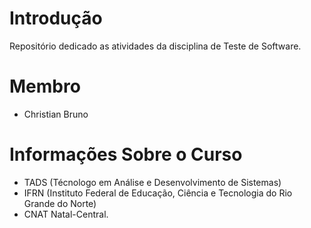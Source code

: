 # Introdução

Repositório dedicado as atividades da disciplina de Teste de Software.

# Membro
- Christian Bruno

# Informações Sobre o Curso
- TADS (Técnologo em Análise e Desenvolvimento de Sistemas)
- IFRN (Instituto Federal de Educação, Ciência e Tecnologia do Rio Grande do Norte)
- CNAT Natal-Central.
